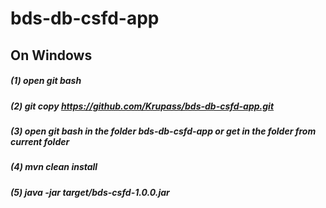 # bds-db-csfd-app
## On Windows
##### (1) open git bash
##### (2) git copy https://github.com/Krupass/bds-db-csfd-app.git
##### (3) open git bash in the folder bds-db-csfd-app or get in the folder from current folder
##### (4) mvn clean install
##### (5) java -jar target/bds-csfd-1.0.0.jar
